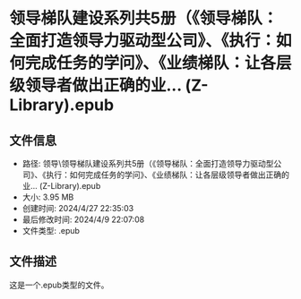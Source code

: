 ﻿# 领导梯队建设系列共5册（《领导梯队：全面打造领导力驱动型公司》、《执行：如何完成任务的学问》、《业绩梯队：让各层级领导者做出正确的业... (Z-Library).epub

## 文件信息
- 路径: 领导\领导梯队建设系列共5册（《领导梯队：全面打造领导力驱动型公司》、《执行：如何完成任务的学问》、《业绩梯队：让各层级领导者做出正确的业... (Z-Library).epub
- 大小: 3.95 MB
- 创建时间: 2024/4/27 22:35:03
- 最后修改时间: 2024/4/9 22:07:08
- 文件类型: .epub

## 文件描述
这是一个.epub类型的文件。

